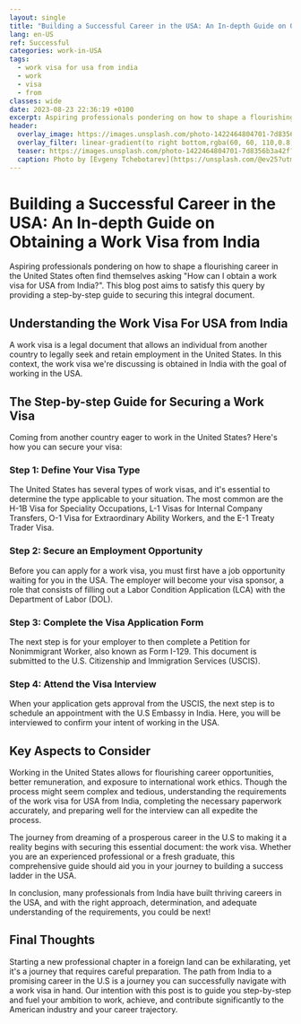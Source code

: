 ```yaml
---
layout: single
title: "Building a Successful Career in the USA: An In-depth Guide on Obtaining a Work Visa from India"
lang: en-US
ref: Successful
categories: work-in-USA
tags:
  - work visa for usa from india
  - work
  - visa
  - from
classes: wide
date: 2023-08-23 22:36:19 +0100
excerpt: Aspiring professionals pondering on how to shape a flourishing career in the United States often find themselves asking "How can I obtain a work visa for USA from India?".
header:
  overlay_image: https://images.unsplash.com/photo-1422464804701-7d8356b3a42f?crop=entropy&cs=tinysrgb&fit=max&fm=jpg&ixid=M3w0Nzk0ODB8MHwxfHNlYXJjaHw1fHx3b3JrJTIwdmlzYSUyMGZvciUyMHVzYSUyMGZyb20lMjBpbmRpYSUyQyUyMHdvcmslMkMlMjB2aXNhJTJDJTIwZnJvbXxlbnwwfDB8fHwxNjkyODI2MDU4fDA&ixlib=rb-4.0.3&q=80&w=1080
  overlay_filter: linear-gradient(to right bottom,rgba(60, 60, 110,0.8), rgba(178, 34, 52, 0.5))
  teaser: https://images.unsplash.com/photo-1422464804701-7d8356b3a42f?crop=entropy&cs=tinysrgb&fit=max&fm=jpg&ixid=M3w0Nzk0ODB8MHwxfHNlYXJjaHw1fHx3b3JrJTIwdmlzYSUyMGZvciUyMHVzYSUyMGZyb20lMjBpbmRpYSUyQyUyMHdvcmslMkMlMjB2aXNhJTJDJTIwZnJvbXxlbnwwfDB8fHwxNjkyODI2MDU4fDA&ixlib=rb-4.0.3&q=80&w=400
  caption: Photo by [Evgeny Tchebotarev](https://unsplash.com/@ev25?utm_source=wenospeakamericano&utm_medium=referral) on [Unsplash](https://unsplash.com/?utm_source=wenospeakamericano&utm_medium=referral)
---
```

  
  # Building a Successful Career in the USA: An In-depth Guide on Obtaining a Work Visa from India
                                                           
Aspiring professionals pondering on how to shape a flourishing career in the United States often find themselves asking "How can I obtain a work visa for USA from India?". This blog post aims to satisfy this query by providing a step-by-step guide to securing this integral document. 

## Understanding the Work Visa For USA from India

A work visa is a legal document that allows an individual from another country to legally seek and retain employment in the United States. In this context, the work visa we're discussing is obtained in India with the goal of working in the USA. 

## The Step-by-step Guide for Securing a Work Visa

Coming from another country eager to work in the United States? Here's how you can secure your visa:

### Step 1: Define Your Visa Type

The United States has several types of work visas, and it's essential to determine the type applicable to your situation. The most common are the H-1B Visa for Speciality Occupations, L-1 Visas for Internal Company Transfers, O-1 Visa for Extraordinary Ability Workers, and the E-1 Treaty Trader Visa. 

### Step 2: Secure an Employment Opportunity

Before you can apply for a work visa, you must first have a job opportunity waiting for you in the USA. The employer will become your visa sponsor, a role that consists of filling out a Labor Condition Application (LCA) with the Department of Labor (DOL).

### Step 3: Complete the Visa Application Form

The next step is for your employer to then complete a Petition for Nonimmigrant Worker, also known as Form I-129. This document is submitted to the U.S. Citizenship and Immigration Services (USCIS). 

### Step 4: Attend the Visa Interview

When your application gets approval from the USCIS, the next step is to schedule an appointment with the U.S Embassy in India. Here, you will be interviewed to confirm your intent of working in the USA. 

## Key Aspects to Consider

Working in the United States allows for flourishing career opportunities, better remuneration, and exposure to international work ethics. Though the process might seem complex and tedious, understanding the requirements of the work visa for USA from India, completing the necessary paperwork accurately, and preparing well for the interview can all expedite the process.

The journey from dreaming of a prosperous career in the U.S to making it a reality begins with securing this essential document: the work visa. Whether you are an experienced professional or a fresh graduate, this comprehensive guide should aid you in your journey to building a success ladder in the USA. 

In conclusion, many professionals from India have built thriving careers in the USA, and with the right approach, determination, and adequate understanding of the requirements, you could be next!

## Final Thoughts

Starting a new professional chapter in a foreign land can be exhilarating, yet it's a journey that requires careful preparation. The path from India to a promising career in the U.S is a journey you can successfully navigate with a work visa in hand. Our intention with this post is to guide you step-by-step and fuel your ambition to work, achieve, and contribute significantly to the American industry and your career trajectory.